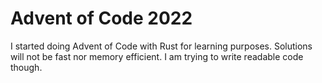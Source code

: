 # Advent of Code 2022

I started doing Advent of Code with Rust for learning purposes. Solutions will not be fast nor
memory efficient. I am trying to write readable code though.


